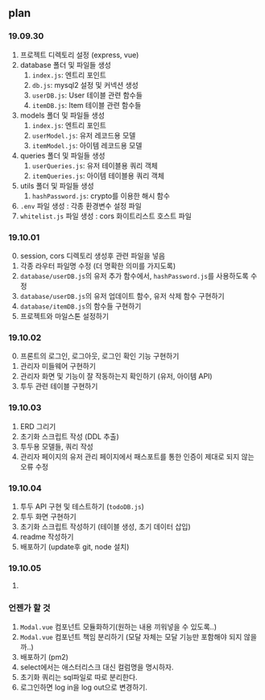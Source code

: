## plan
### 19.09.30
1. 프로젝트 디렉토리 설정 (express, vue)
2. database 폴더 및 파일들 생성
    1. `index.js`: 엔트리 포인트
    2. `db.js`: mysql2 설정 및 커넥션 생성
    3. `userDB.js`: User 테이블 관련 함수들
    4. `itemDB.js`: Item 테이블 관련 함수들
3. models 폴더 및 파일들 생성
    1. `index.js`: 엔트리 포인트
    2. `userModel.js`: 유저 레코드용 모델
    3. `itemModel.js`: 아이템 레코드용 모델
4. queries 폴더 및 파일들 생성
    1. `userQueries.js`: 유저 테이블용 쿼리 객체
    2. `itemQueries.js`: 아이템 테이블용 쿼리 객체
5. utils 폴더 및 파일들 생성
    1. `hashPassword.js`: crypto를 이용한 해시 함수
6. `.env` 파일 생성 : 각종 환경변수 설정 파일
7. `whitelist.js` 파일 생성 : cors 화이트리스트 호스트 파일

### 19.10.01
0. session, cors 디렉토리 생성후 관련 파일을 넣음
1. 각종 라우터 파일명 수정 (더 명확한 의미를 가지도록)
1. `database/userDB.js`의 유저 추가 함수에서, `hashPassword.js`를 사용하도록 수정
2. `database/userDB.js`의 유저 업데이트 함수, 유저 삭제 함수 구현하기
3. `database/itemDB.js`의 함수들 구현하기
4. 프로젝트와 마일스톤 설정하기

### 19.10.02
0. 프론트의 로그인, 로그아웃, 로그인 확인 기능 구현하기
1. 관리자 미들웨어 구현하기
2. 관리자 화면 및 기능이 잘 작동하는지 확인하기 (유저, 아이템 API)
3. 투두 관련 테이블 구현하기

### 19.10.03
1. ERD 그리기
2. 초기화 스크립트 작성 (DDL 추출)
3. 투두용 모델들, 쿼리 작성
4. 관리자 페이지의 유저 관리 페이지에서 패스포트를 통한 인증이 제대로 되지 않는 오류 수정

### 19.10.04 
1. 투두 API 구현 및 테스트하기 (`todoDB.js`)
2. 투두 화면 구현하기
3. 초기화 스크립트 작성하기 (테이블 생성, 초기 데이터 삽입)
4. readme 작성하기
5. 배포하기 (update후 git, node 설치)

### 19.10.05
1. 



### 언젠가 할 것
1. `Modal.vue` 컴포넌트 모듈화하기(원하는 내용 끼워넣을 수 있도록..)
2. `Modal.vue` 컴포넌트 책임 분리하기 (모달 자체는 모달 기능만 포함해야 되지 않을까..)
3. 배포하기 (pm2)
6. select에서는 애스터리스크 대신 컬럼명을 명시하자.
7. 초기화 쿼리는 sql파일로 따로 분리한다.
10. 로그인하면 log in을 log out으로 변경하기.